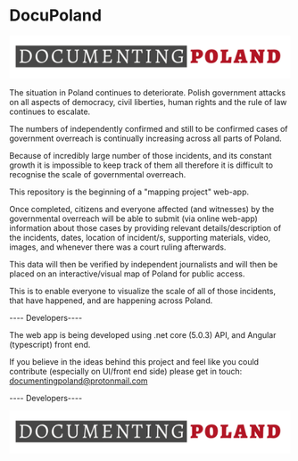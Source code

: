 # DocuPoland
![Image](https://github.com/DocumentingPoland/DocuPoland/blob/main/img/documantingPoland-logo-1.png)


The situation in Poland continues to deteriorate. Polish government attacks on all aspects of democracy,
civil liberties, human rights and the rule of law continues to escalate.

The numbers of independently confirmed and still to be confirmed cases of government overreach
is continually increasing across all parts of Poland. 


Because of incredibly large number of those incidents, and its constant growth it is impossible
to keep track of them all therefore it is difficult to recognise the scale of governmental overreach. 


This repository is the beginning of a "mapping project" web-app. 

Once completed, citizens and everyone affected (and witnesses)
by the governmental overreach will be able to submit (via online web-app) information about those cases
by providing relevant details/description of the incidents, dates, location of incident/s, supporting materials, video,
images, and whenever there was a court ruling afterwards.

This data will then be verified by independent journalists 
and will then be placed on an interactive/visual map of 
Poland for public access.

This is to enable everyone to visualize the scale of all of those incidents, that have happened, and are happening across Poland.



---- Developers----

The web app is being developed using .net core (5.0.3) API, and Angular (typescript) front end.

If you believe in the ideas behind this project and feel like you could contribute 
(especially on UI/front end side) please get in touch: documentingpoland@protonmail.com

---- Developers----

![Image](https://github.com/DocumentingPoland/DocuPoland/blob/main/img/documantingPoland-logo-1.png)
